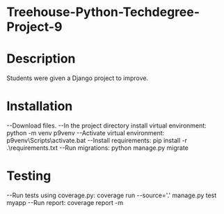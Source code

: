 # Treehouse-Python-Techdegree-Project-9

# Description

Students were given a Django project to improve.  

# Installation

--Download files.
--In the project directory install virtual environment:  
    python -m venv p9venv
--Activate virtual environment:
    p9venv\Scripts\activate.bat
--Install requirements:
    pip install -r .\requirements.txt
--Run migrations:
    python manage.py migrate

# Testing

--Run tests using coverage.py:
    coverage run --source='.' manage.py test myapp
--Run report:
    coverage report -m
    
 
